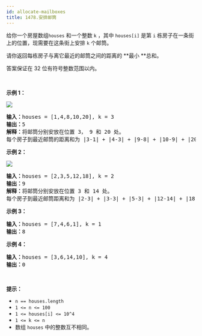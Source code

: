 ```yaml
---
id: allocate-mailboxes
title: 1478.安排邮筒
---
```

给你一个房屋数组<code>houses</code> 和一个整数 <code>k</code> ，其中 <code>houses[i]</code> 是第 <code>i</code> 栋房子在一条街上的位置，现需要在这条街上安排 <code>k</code> 个邮筒。

请你返回每栋房子与离它最近的邮筒之间的距离的 **最小 **总和。

答案保证在 32 位有符号整数范围以内。

 

**示例 1：**

![](https://assets.leetcode-cn.com/aliyun-lc-upload/uploads/2020/06/13/sample_11_1816.png)


<pre><strong>输入：</strong>houses = [1,4,8,10,20], k = 3<br/><strong>输出：</strong>5<br/><strong>解释：</strong>将邮筒分别安放在位置 3， 9 和 20 处。<br/>每个房子到最近邮筒的距离和为 |3-1| + |4-3| + |9-8| + |10-9| + |20-20| = 5 。<br/></pre>

**示例 2：**

**![](https://assets.leetcode-cn.com/aliyun-lc-upload/uploads/2020/06/13/sample_2_1816.png)**


<pre><strong>输入：</strong>houses = [2,3,5,12,18], k = 2<br/><strong>输出：</strong>9<br/><strong>解释：</strong>将邮筒分别安放在位置 3 和 14 处。<br/>每个房子到最近邮筒距离和为 |2-3| + |3-3| + |5-3| + |12-14| + |18-14| = 9 。<br/></pre>

**示例 3：**


<pre><strong>输入：</strong>houses = [7,4,6,1], k = 1<br/><strong>输出：</strong>8<br/></pre>

**示例 4：**


<pre><strong>输入：</strong>houses = [3,6,14,10], k = 4<br/><strong>输出：</strong>0<br/></pre>

 

**提示：**


- <code>n == houses.length</code>
- <code>1 &lt;= n &lt;= 100</code>
- <code>1 &lt;= houses[i] &lt;= 10^4</code>
- <code>1 &lt;= k &lt;= n</code>
- 数组 <code>houses</code> 中的整数互不相同。
